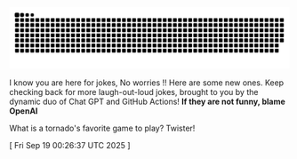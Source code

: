 <picture>
  <source media="(prefers-color-scheme: dark)" srcset="https://raw.githubusercontent.com/platane/platane/output/github-contribution-grid-snake-dark.svg">
  <source media="(prefers-color-scheme: light)" srcset="https://raw.githubusercontent.com/platane/platane/output/github-contribution-grid-snake.svg">
  <img alt="github contribution grid snake animation" src="https://raw.githubusercontent.com/platane/platane/output/github-contribution-grid-snake.svg">
</picture>


I know you are here for jokes, No worries !!
Here are some new ones. Keep checking back for more laugh-out-loud jokes, brought to you by the dynamic duo of Chat GPT and GitHub Actions! __If they are not funny, blame OpenAI__
 
What is a tornado's favorite game to play? Twister!
 
[ 
Fri Sep 19 00:26:37 UTC 2025
 ]
